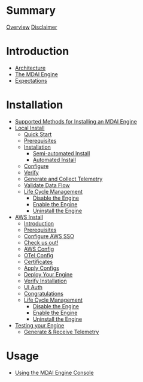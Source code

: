 # Summary
  [Overview](overview.md)
  [Disclaimer](DISCLAIMER.md)

# Introduction

  - [Architecture](./intro/architecture/architecture.md)
  - [The MDAI Engine](./intro/intro.md)
  - [Expectations](./intro/expectations.md)

# Installation
  - [Supported Methods for Installing an MDAI Engine](./install/installation.md)
  - [Local Install]()
    - [Quick Start](./install/local/quick-start.md)
    - [Prerequisites](./install/local/prerequisites.md)
    - [Installation](./install/local/install.md)
      - [Semi-automated Install](./install/local/semiautomated-install.md)
      - [Automated Install](./install/local/automated-install.md)
    - [Configure](./install/local/configure.md)
    - [Verify](./install/local/verify.md)
    - [Generate and Collect Telemetry](./install/local/generate-telemetry-local.md)
    - [Validate Data Flow](./install/local/validate.md)
    - [Life Cycle Management](./install/local/lifecycle/overview.md)
      - [Disable the Engine](./install/local/lifecycle/disable-engine.md)
      - [Enable the Engine](./install/local/lifecycle/enable-engine.md)
      - [Uninstall the Engine](./install/local/lifecycle/uninstall.md)
  - [AWS Install]()
    - [Introduction](./install/aws/start.md)
    - [Prerequisites](./install/aws/prerequisites.md)
    - [Configure AWS SSO](./install/aws/aws-sso.md)
    - [Check us out!](./install/aws/repo.md)
    - [AWS Config](./install/aws/aws-env.md)
    - [OTel Config](./install/aws/otel-config.md)
    - [Certificates](./install/aws/adding-certs.md)
    - [Apply Configs](./install/aws/apply-config.md)
    - [Deploy Your Engine](./install/aws/deploy.md)
    - [Verify Installation](./install/aws/verify.md)
    - [UI Auth](./install/aws/ui-auth.md)
    - [Congratulations](./install/aws/congrats.md)
    - [Life Cycle Management]()
      - [Disable the Engine](./install/aws/lifecycle/disable-engine.md)
      - [Enable the Engine](./install/aws/lifecycle/enable-engine.md)
      - [Uninstall the Engine](./install/aws//lifecycle/destroy-engine.md)
  - [Testing your Engine]()
    - [Generate & Receive Telemetry](./install/aws/generate-telemetry-aws.md)

# Usage
  - [Using the MDAI Engine Console](./console/mdai-console.md)

<!--
# Usage Guide

- [Installation](./install/install.md)
  - [To an existing k8s cluster](./install/k8s-helm.md)
  - [To a new AWS EKS cluster](./install/k8s-cdk.md)
- [Configuration](./Operation/config.md)
- [Troubleshooting](./troubleshooting.md)



#### Collector requirements

#### Sizing and Scaling


#### Processor Architecture



### Configure
### Install

- Installation instructions for deploying EKS locally or on-premises
- Setup instructions for OpenTelemetry and Prometheus components
- Basic configuration steps

-----------------------------------------------------------------------

## Contributing
- Guidelines for contributing code, documentation, or bug fixes
- Code repository location (e.g., GitHub)
- Contribution guidelines and code review process

## Community Engagement
- Links to community forums, mailing lists, or chat channels
- How to get support (e.g., FAQs, support tickets)
- Opportunities for community involvement

## Risk and Disclaimers
- Potential risks associated with using pre-alpha software
- Disclaimer about stability, data loss, and other issues
- Recommended backup and recovery procedures

## Legal and Licensing
- License information for the pre-alpha release
- Copyright notices and third-party dependencies
- Terms of use for early adopters

## Future Development
- Planned features and improvements for upcoming releases
- Roadmap for transitioning from pre-alpha to alpha/beta stages
- Community feedback integration process

## Glossary
- Definitions of technical terms and acronyms used in the documentation

## Appendices
- Additional resources for testers and contributors
- Release notes for the pre-alpha version
- Frequently Asked Questions (FAQs) specific to the pre-alpha release
-->
